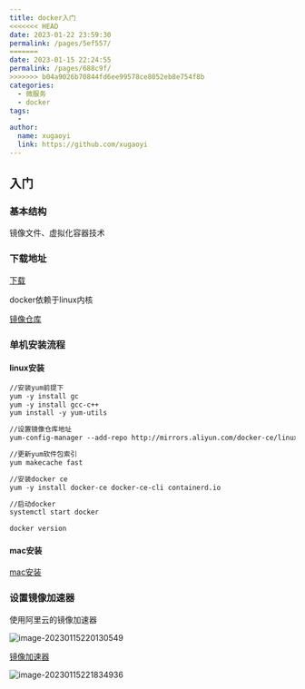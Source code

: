 ```yaml
---
title: docker入门
<<<<<<< HEAD
date: 2023-01-22 23:59:30
permalink: /pages/5ef557/
=======
date: 2023-01-15 22:24:55
permalink: /pages/688c9f/
>>>>>>> b04a9026b70844fd6ee99578ce8052eb8e754f8b
categories:
  - 微服务
  - docker
tags:
  - 
author: 
  name: xugaoyi
  link: https://github.com/xugaoyi
---
```

## 入门

### 基本结构

镜像文件、虚拟化容器技术

### 下载地址

[下载](www.docker.com)

docker依赖于linux内核

[镜像仓库](www.hub.docker.com)

### 单机安装流程

#### linux安装



```xml
//安装yum前提下
yum -y install gc
yum -y install gcc-c++
yum install -y yum-utils

//设置镜像仓库地址
yum-config-manager --add-repo http://mirrors.aliyun.com/docker-ce/linux/centos/docker-ce.repo

//更新yum软件包索引
yum makecache fast

//安装docker ce
yum -y install docker-ce docker-ce-cli containerd.io

//启动docker
systemctl start docker

docker version
```

#### mac安装
[mac安装](https://blog.csdn.net/gongzi_9/article/details/123715480?ops_request_misc=%257B%2522request%255Fid%2522%253A%2522167379276516782428633738%2522%252C%2522scm%2522%253A%252220140713.130102334..%2522%257D&request_id=167379276516782428633738&biz_id=0&utm_medium=distribute.pc_search_result.none-task-blog-2~all~top_positive~default-1-123715480-null-null.142^v71^one_line,201^v4^add_ask&utm_term=Mac安装docker&spm=1018.2226.3001.4187)


### 设置镜像加速器

使用阿里云的镜像加速器

![image-20230115220130549](C:/Users/zhengjian/AppData/Roaming/Typora/typora-user-images/image-20230115220130549.png)

[镜像加速器](![image-20230115221817575](C:/Users/zhengjian/AppData/Roaming/Typora/typora-user-images/image-20230115221817575.png)![image-20230115221817575](C:/Users/zhengjian/AppData/Roaming/Typora/typora-user-images/image-20230115221817575.png))

![image-20230115221834936](https%253A%252F%252F2290653824-github-io.oss-cn-hangzhou.aliyuncs.com%252Fimage-20230115221834936.png)